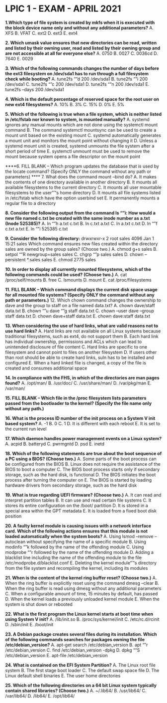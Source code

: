 # LPIC 1 - EXAM  - APRIL 2021

**1.Which type of file system is created by mkfs when it is executed with the block device name only and without any additional parameters?**
A. XFS
B. VFAT
C. ext2
D. ext3
E. ext4

**2. Which umask value ensures that new directories can be read, written and listed by their owning user, read and listed by their owning group and are not accessible at all for everyone else?**
A. 0750
B. 0027
C. 0036cd
D. 7640
E. 0029

**3. Which of the following commands changes the number of days before the ext3 filesystem on /dev/sda1 has to run through a full filesystem check while booting?**
A. tune2fs “”d 200 /dev/sda1
B. tune2fs “”i 200 /dev/sda1
C. tune2fs “”c 200 /dev/sda1
D. tune2fs “”n 200 /dev/sda1
E. tune2fs –days 200 /dev/sda1

**4. Which is the default percentage of reserved space for the root user on new ext4 filesystems?**
A. 10%
B. 3%
C. 15%
D. 0%
E. 5%

**5. Which of the following is true when a file system, which is neither listed in /etc/fstab nor known to system, is mounted manually?**
A. systemd ignores any manual mounts which are not done using the systemctl mount command
B. The command systemctl mountsync can be used to create a mount unit based on the existing mount
C. systemd automatically generates a mount unit and monitors the mount point without changing it
D. Unless a systemd mount unit is created, systemd unmounts the file system after a short period of time
E. systemctl unmount must be used to remove the mount because system opens a file descriptor on the mount point

****6. FILL BLANK –
Which program updates the database that is used by the locate command? (Specify ONLY the command without any path or parameters) ****
7. What does the command mount –bind do?
A. It makes the contents of one directory available in another directory
B. It mounts all available filesystems to the current directory
C. It mounts all user mountable filesystems to the user”™s home directory
D. It mounts all file systems listed in /etc/fstab which have the option userbind set
E. It permanently mounts a regular file to a directory

****8. Consider the following output from the command ls “”i:**
How would a new file named c.txt be created with the same inode number as a.txt (Inode 525385)?**
A. ln “”h a.txt c.txt
B. ln c.txt a.txt
C. ln a.txt c.txt
D. ln “”f c.txt a.txt
E. ln “”i 525385 c.txt

**9. Consider the following directory:**
drwxrwxr-x 2 root sales 4096 Jan 1 15:21 sales
Which command ensures new files created within the directory sales are owned by the group sales? (Choose two.)
A. chmod g+s sales
B. setpol “”R newgroup=sales sales
C. chgrp “”p sales sales
D. chown –persistent *.sales sales
E. chmod 2775 sales

**10. In order to display all currently mounted filesystems, which of the following commands could be used? (Choose two.)**
A. cat /proc/self/mounts
B. free
C. lsmounts
D. mount
E. cat /proc/filesystems

**11. FILL BLANK –
Which command displays the current disk space usage for all mounted file systems? (Specify ONLY the command without any path or parameters.)**
12. Which chown command changes the ownership to dave and the group to staff on a file named data.txt?
A. chown dave/staff data.txt
B. chown “”u dave “”g staff data.txt
C. chown –user dave –group staff data.txt
D. chown dave+staff data.txt
E. chown dave:staff data.txt

**13. When considering the use of hard links, what are valid reasons not to use hard links?**
A. Hard links are not available on all Linux systems because traditional filesystems, such as ext4, do not support them
B. Each hard link has individual ownership, permissions and ACLs which can lead to unintended disclosure of file content
C. Hard links are specific to one filesystem and cannot point to files on another filesystem
D. If users other than root should be able to create hard links, suln has to be installed and configured
E. When a hard linked file is changed, a copy of the file is created and consumes additional space

**14. In compliance with the FHS, in which of the directories are man pages found?**
A. /opt/man/
B. /usr/doc/
C. /usr/share/man/
D. /var/pkg/man
E. /var/man/

**15. FILL BLANK –
Which file in the /proc filesystem lists parameters passed from the bootloader to the kernel? (Specify the file name only without any path.)**

**16. What is the process ID number of the init process on a System V init based system?**
A. -1
B. 0
C. 1
D. It is different with each reboot
E. It is set to the current run level

**17. Which daemon handles power management events on a Linux system?**
A. acpid
B. batteryd
C. pwrmgntd
D. psd
E. inetd

**18. Which of the following statements are true about the boot sequence of a PC using a BIOS? (Choose two.)**
A. Some parts of the boot process can be configured from the BIOS
B. Linux does not require the assistance of the BIOS to boot a computer
C. The BIOS boot process starts only if secondary storage, such as the hard disk, is functional
D. The BIOS initiates the boot process after turning the computer on
E. The BIOS is started by loading hardware drivers from secondary storage, such as the hard disk

**19. What is true regarding UEFI firmware? (Choose two.)**
A. It can read and interpret partition tables
B. It can use and read certain file systems
C. It stores its entire configuration on the /boot/ partition
D. It is stored in a special area within the GPT metadata
E. It is loaded from a fixed boot disk position

**20. A faulty kernel module is causing issues with a network interface card. Which of the following actions ensures that this module is not loaded automatically when the system boots?**
A. Using lsmod –remove –autoclean without specifying the name of a specific module
B. Using modinfo “”k followed by the name of the offending module
C. Using modprobe “”r followed by the name of the offending module
D. Adding a blacklist line including the name of the offending module to the file /etc/modprobe.d/blacklist.conf
E. Deleting the kernel module”™s directory from the file system and recompiling the kernel, including its modules

**21. When is the content of the kernel ring buffer reset? (Choose two.)**
A. When the ring buffer is explicitly reset using the command dmesg –clear
B. When the ring buffer is read using dmesg without any additional parameters
C. When a configurable amount of time, 15 minutes by default, has passed
D. When the kernel loads a previously unloaded kernel module
E. When the system is shut down or rebooted

**22. What is the first program the Linux kernel starts at boot time when using System V init?**
A. /lib/init.so
B. /proc/sys/kernel/init
C. /etc/rc.d/rcinit
D. /sbin/init
E. /boot/init

**23. A Debian package creates several files during its installation. Which of the following commands searches for packages owning the file /etc/debian_version?**
A. apt-get search /etc/debian_version
B. apt “”r /etc/debian_version
C. find /etc/debian_version -dpkg
D. dpkg “”S /etc/debian_version
E. apt-file /etc/debian_version

**24. What is contained on the EFI System Partition?**
A. The Linux root file system
B. The first stage boot loader
C. The default swap space file
D. The Linux default shell binaries
E. The user home directories

**25. Which of the following directories on a 64 bit Linux system typically contain shared libraries? (Choose two.)**
A. ~/.lib64/
B. /usr/lib64/
C. /var/lib64/
D. /lib64/
E. /opt/lib64/
